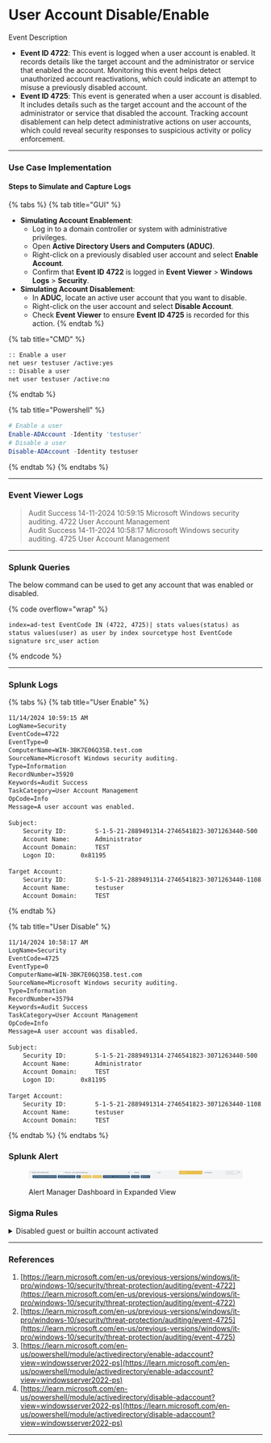# User Account Disable/Enable

Event Description

* **Event ID 4722**: This event is logged when a user account is enabled. It records details like the target account and the administrator or service that enabled the account. Monitoring this event helps detect unauthorized account reactivations, which could indicate an attempt to misuse a previously disabled account.
* **Event ID 4725**: This event is generated when a user account is disabled. It includes details such as the target account and the account of the administrator or service that disabled the account. Tracking account disablement can help detect administrative actions on user accounts, which could reveal security responses to suspicious activity or policy enforcement.

***

### Use Case Implementation

#### Steps to Simulate and Capture Logs

{% tabs %}
{% tab title="GUI" %}
* **Simulating Account Enablement**:
  * Log in to a domain controller or system with administrative privileges.
  * Open **Active Directory Users and Computers (ADUC)**.
  * Right-click on a previously disabled user account and select **Enable Account**.
  * Confirm that **Event ID 4722** is logged in **Event Viewer** > **Windows Logs** > **Security**.
* **Simulating Account Disablement**:
  * In **ADUC**, locate an active user account that you want to disable.
  * Right-click on the user account and select **Disable Account**.
  * Check **Event Viewer** to ensure **Event ID 4725** is recorded for this action.
{% endtab %}

{% tab title="CMD" %}
```batch
:: Enable a user
net uesr testuser /active:yes
:: Disable a user
net user testuser /active:no
```
{% endtab %}

{% tab title="Powershell" %}
```powershell
# Enable a user
Enable-ADAccount -Identity 'testuser'
# Disable a user
Disable-ADAccount -Identity testuser
```
{% endtab %}
{% endtabs %}

***

### Event Viewer Logs

> Audit Success 14-11-2024 10:59:15 Microsoft Windows security auditing. 4722 User Account Management\
> Audit Success 14-11-2024 10:58:17 Microsoft Windows security auditing. 4725 User Account Management

***

### Splunk Queries

The below command can be used to get any account that was enabled or disabled.

{% code overflow="wrap" %}
```splunk-spl
index=ad-test EventCode IN (4722, 4725)| stats values(status) as status values(user) as user by index sourcetype host EventCode signature src_user action
```
{% endcode %}

***

### Splunk Logs

{% tabs %}
{% tab title="User Enable" %}
```
11/14/2024 10:59:15 AM
LogName=Security
EventCode=4722
EventType=0
ComputerName=WIN-3BK7E06Q35B.test.com
SourceName=Microsoft Windows security auditing.
Type=Information
RecordNumber=35920
Keywords=Audit Success
TaskCategory=User Account Management
OpCode=Info
Message=A user account was enabled.

Subject:
	Security ID:		S-1-5-21-2889491314-2746541823-3071263440-500
	Account Name:		Administrator
	Account Domain:		TEST
	Logon ID:		0x81195

Target Account:
	Security ID:		S-1-5-21-2889491314-2746541823-3071263440-1108
	Account Name:		testuser
	Account Domain:		TEST
```
{% endtab %}

{% tab title="User Disable" %}
```
11/14/2024 10:58:17 AM
LogName=Security
EventCode=4725
EventType=0
ComputerName=WIN-3BK7E06Q35B.test.com
SourceName=Microsoft Windows security auditing.
Type=Information
RecordNumber=35794
Keywords=Audit Success
TaskCategory=User Account Management
OpCode=Info
Message=A user account was disabled.

Subject:
	Security ID:		S-1-5-21-2889491314-2746541823-3071263440-500
	Account Name:		Administrator
	Account Domain:		TEST
	Logon ID:		0x81195

Target Account:
	Security ID:		S-1-5-21-2889491314-2746541823-3071263440-1108
	Account Name:		testuser
	Account Domain:		TEST
```
{% endtab %}
{% endtabs %}

### Splunk Alert

<figure><img src="../../.gitbook/assets/image.png" alt=""><figcaption><p>Alert Manager Dashboard in Expanded View</p></figcaption></figure>

### Sigma Rules

<details>

<summary>Disabled guest or builtin account activated</summary>

```yaml
title: Disabled guest or builtin account activated
description: Detects scenarios where an attacker enables a disabled builtin account.
references:
- https://github.com/mdecrevoisier/EVTX-to-MITRE-Attack/tree/master/TA0003-Persistence/T1136-Create%20account
- https://www.stigviewer.com/stig/windows_xp/2013-03-14/finding/V-3369
tags:
- attack.persistence
- attack.t1098
author: mdecrevoisier
status: experimental
logsource:
  product: windows
  service: security
detection:
  selection_event:
    EventID: 4722
  selection_username:
    TargetUserName:
      - Guest
      - DefaultAccount
      - support_388945a0   # Remote assistance
      - HelpAssistant      # Managed by Remote Desktop Help Session Manager service
      - WDAGUtilityAccount # Defender Application Guard
  selection_usersid:
    TargetUserSid|endswith:
      - '-501' # Guest account
      - '-503' # Default System Managed Account (DSMA) starting Windows 10.1607
      - '1001' # support_388945a0
  condition: selection_event and (selection_username or selection_usersid)
falsepositives:
- SYSPREP deployement
- Usage of Remote assistance
level: medium
```

{% code overflow="wrap" %}
```splunk-spl
source="WinEventLog:Security" EventCode=4722 TargetUserName IN ("Guest", "DefaultAccount", "support_388945a0", "HelpAssistant", "WDAGUtilityAccount") OR TargetUserSid IN ("*-501", "*-503", "*1001")
```
{% endcode %}

</details>

***

### References

1. [https://learn.microsoft.com/en-us/previous-versions/windows/it-pro/windows-10/security/threat-protection/auditing/event-4722](https://learn.microsoft.com/en-us/previous-versions/windows/it-pro/windows-10/security/threat-protection/auditing/event-4722)
2. [https://learn.microsoft.com/en-us/previous-versions/windows/it-pro/windows-10/security/threat-protection/auditing/event-4725](https://learn.microsoft.com/en-us/previous-versions/windows/it-pro/windows-10/security/threat-protection/auditing/event-4725)
3. [https://learn.microsoft.com/en-us/powershell/module/activedirectory/enable-adaccount?view=windowsserver2022-ps](https://learn.microsoft.com/en-us/powershell/module/activedirectory/enable-adaccount?view=windowsserver2022-ps)
4. [https://learn.microsoft.com/en-us/powershell/module/activedirectory/disable-adaccount?view=windowsserver2022-ps](https://learn.microsoft.com/en-us/powershell/module/activedirectory/disable-adaccount?view=windowsserver2022-ps)

***
